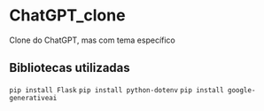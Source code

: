 # ChatGPT_clone
Clone do ChatGPT, mas com tema específico

## Bibliotecas utilizadas
``` pip install Flask ```
``` pip install python-dotenv ```
``` pip install google-generativeai ```
